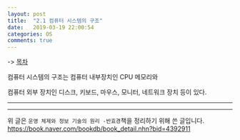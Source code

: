 ```yaml
---
layout: post
title:  "2.1 컴퓨터 시스템의 구조"
date:   2019-03-19 22:00:54
categories: OS
comments: true
---
```


-> [목차](https://chogyujin.github.io/2019/03/17/%EB%AA%A9%EC%B0%A8/)  


컴퓨터 시스템의 구조는 컴퓨터 내부장치인 CPU 메모리와  

컴퓨터 외부 장치인 디스크, 키보드, 마우스, 모니터, 네트워크 장치 등이 있다.



---  

---  

  

위 글은 `운영 체제와 정보 기술의 원리 -반효경`책을 정리하기 위해 쓴 글입니다.  
https://book.naver.com/bookdb/book_detail.nhn?bid=4392911
